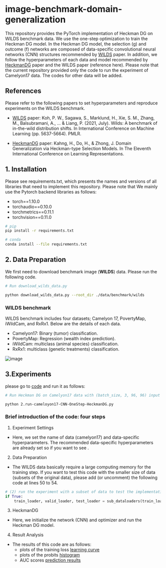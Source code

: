 # image-benchmark-domain-generalization

This repository provides the PyTorch implementation of Heckman DG on WILDS benchmark data. We use the one-step optimization to train the Heckman DG model. In the Heckman DG model, the selection (g) and outcome (f) networks are composed of data-specific convolutional neural networks (CNN) structures recommended by [WILDS](https://proceedings.mlr.press/v139/koh21a) paper. In addition, we follow the hyperparameters of each data and model recommended by [HeckmanDG](https://openreview.net/forum?id=fk7RbGibe1) paper and the WILDS paper (reference here). Please note that the current repository provided only the code to run the experiment of Camelyon17 data. The codes for other data will be added. 

## References
Please refer to the following papers to set hyperparameters and reproduce experiments on the WILDS benchmark.

- [WILDS](https://proceedings.mlr.press/v139/koh21a) paper: Koh, P. W., Sagawa, S., Marklund, H., Xie, S. M., Zhang, M., Balsubramani, A., ... & Liang, P. (2021, July). Wilds: A benchmark of in-the-wild distribution shifts. In International Conference on Machine Learning (pp. 5637-5664). PMLR.

- [HeckmanDG](https://openreview.net/forum?id=fk7RbGibe1) paper: Kahng, H., Do, H., & Zhong, J. Domain Generalization via Heckman-type Selection Models. In The Eleventh International Conference on Learning Representations.

## 1. Installation
Please see requirements.txt, which presents the names and versions of all libraries that need to implement this repository. Please note that We mainly use the Pytorch backend libraries as follows:
- torch==1.10.0
- torchaudio==0.10.0
- torchmetrics==0.11.1
- torchvision==0.11.0

```bash
# pip
pip install -r requirements.txt

# conda
conda install --file requirements.txt
```

## 2. Data Preparation
We first need to download benchmark image (**WILDS**) data. Please run the following code. 

``` bash
# Run download_wilds_data.py

python download_wilds_data.py --root_dir ./data/benchmark/wilds
```
### WILDS benchmark
WILDS benchmark includes four datasets; Camelyon 17, PovertyMap, iWildCam, and RxRx1. Below are the details of each data.
- Camelyon17: Binary (tumor) classification.
- PovertyMap: Regression (wealth index prediction).
- iWildCam: multiclass (animal species) classification.
- RxRx1: multiclass (genetic treatments) classification.

![image](https://user-images.githubusercontent.com/36376255/226856940-2cca2f56-abee-46fa-9ec9-f187c6ac290b.png)

## 3.Experiments
please go to [code](2.run-cameloyon17-CNN-OneStep-HeckmanDG.py) and run it as follows:

```bash
# Run Heckman DG on Camelyon17 data with (batch_size, 3, 96, 96) input image and binary outcome

python 2.run-cameloyon17-CNN-OneStep-HeckmanDG.py
```
### Brief introduction of the code: four steps

1. Experiment Settings
- Here, we set the name of data (camelyon17) and data-specific hyperparameters. The recommended data-specific hyperparameters are already set so if you want to see  . 

2. Data Preparation
- The WILDS data basically require a large computing memory for the training step. If you want to test this code with the smaller size of data (subsets of the original data), please add (or uncomment) the following code at lines 50 to 54.

```python
# (2) run the experiment with a subset of data to test the implementation of HeckmanDG (take a small amount of memory)
if True:
    train_loader, valid_loader, test_loader = sub_dataloaders(train_loader, valid_loader, test_loader)
```

3. HeckmanDG
- Here, we initialize the network (CNN) and optimizer and run the Heckman DG model.

4. Result Analysis
- The results of this code are as follows:
  - plots of the training loss [learning curve](results/plots/HeckmanDG_camelyon17_loss.pdf)
  - plots of the probits [histogram](results/plots/HeckmanDG_camelyon17_probits.pdf)
  - AUC scores [prediction results](results/prediction/HeckmanDG_camelyon17.csv)
